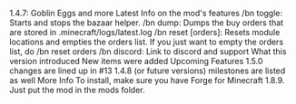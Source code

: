 1.4.7: Goblin Eggs and more Latest
Info on the mod's features
/bn toggle: Starts and stops the bazaar helper.
/bn dump: Dumps the buy orders that are stored in .minecraft/logs/latest.log
/bn reset [orders]: Resets module locations and empties the orders list. If you just want to empty the orders list, do /bn reset orders
/bn discord: Link to discord and support
What this version introduced
New items were added
Upcoming Features
1.5.0 changes are lined up in #13
1.4.8 (or future versions) milestones are listed as well
More Info
To install, make sure you have Forge for Minecraft 1.8.9. Just put the mod in the mods folder.
